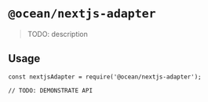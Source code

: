 # `@ocean/nextjs-adapter`

> TODO: description

## Usage

```
const nextjsAdapter = require('@ocean/nextjs-adapter');

// TODO: DEMONSTRATE API
```
